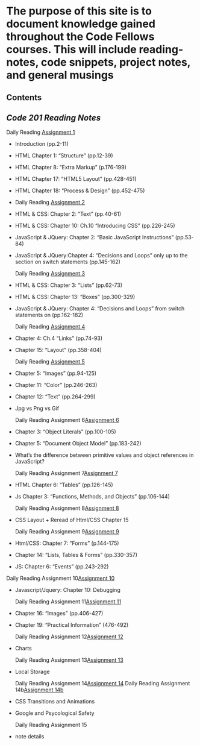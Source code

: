 
<!--layout: page
title: "Reading Notes"
permalink: /reading-notes/
-->

# The purpose of this site is to document knowledge gained throughout the Code Fellows courses. This will include reading-notes, code snippets, project notes, and general musings

## Contents
  
## ***Code 201 Reading Notes***
  
  Daily Reading [Assignment 1](reading-notes/class-01.md)
  
* Introduction (pp.2-11)
* HTML Chapter 1: “Structure” (pp.12-39)
* HTML Chapter 8: “Extra Markup” (p.176-199)
* HTML Chapter 17: “HTML5 Layout” (pp.428-451)
* HTML Chapter 18: “Process & Design” (pp.452-475)
  
* Daily Reading [Assignment 2](reading-notes/class-02.md)
  
* HTML & CSS: Chapter 2: “Text” (pp.40-61)
* HTML & CSS: Chapter 10: Ch.10 “Introducing CSS” (pp.226-245)
* JavaScript & JQuery: Chapter 2: “Basic JavaScript Instructions” (pp.53-84)
* JavaScript & JQuery:Chapter 4: “Decisions and Loops” only up to the section on switch statements (pp.145-162)

   Daily Reading [Assignment 3](reading-notes/class-03.md)
  
* HTML & CSS: Chapter 3: “Lists” (pp.62-73)
* HTML & CSS: Chapter 13: “Boxes” (pp.300-329)
* JavaScript & JQuery: Chapter 4: “Decisions and Loops” from switch statements on (pp.162-182)

    Daily Reading [Assignment 4](reading-notes/class-04.md)

* Chapter 4: Ch.4 “Links” (pp.74-93)
* Chapter 15: “Layout” (pp.358-404)

   Daily Reading [Assignment 5](reading-notes/class-05.md)

* Chapter 5: “Images” (pp.94-125)
* Chapter 11: “Color” (pp.246-263)
* Chapter 12: “Text” (pp.264-299)
* Jpg vs Png vs Gif

   Daily Reading Assignment 6[Assignment 6](reading-notes/class-06.md)

* Chapter 3: “Object Literals” (pp.100-105)
* Chapter 5: “Document Object Model” (pp.183-242)
* What’s the difference between primitive values and object references in JavaScript?

   Daily Reading Assignment 7[Assignment 7](reading-notes/class-07.md)

* HTML Chapter 6: “Tables” (pp.126-145)
* Js Chapter 3: “Functions, Methods, and Objects” (pp.106-144)

   Daily Reading Assignment 8[Assignment 8](reading-notes/class-08.md)

* CSS Layout + Reread of Html/CSS Chapter 15

   Daily Reading Assignment 9[Assignment 9](reading-notes/class-09.md)

* Html/CSS: Chapter 7: “Forms” (p.144-175)
* Chapter 14: “Lists, Tables & Forms” (pp.330-357)
* JS: Chapter 6: “Events” (pp.243-292)

 Daily Reading Assignment 10[Assignment 10](reading-notes/class-10.md)

* Javascript/Jquery: Chapter 10: Debugging

   Daily Reading Assignment 11[Assignment 11](reading-notes/class-11.md)

* Chapter 16: “Images” (pp.406-427)
* Chapter 19: “Practical Information” (476-492)

   Daily Reading Assignment 12[Assignment 12](reading-notes/class-12.md)

* Charts

   Daily Reading Assignment 13[Assignment 13](reading-notes/class-13.md)

* Local Storage

   Daily Reading Assignment 14[Assignment 14](reading-notes/class-14.md)
   Daily Reading Assignment 14b[Assignment 14b](reading-notes/class-14b.md)

* CSS Transitions and Animations
* Google and Psycological Safety

   Daily Reading Assignment 15

* note details
